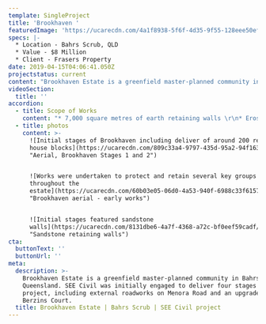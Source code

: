 ```yaml
---
template: SingleProject
title: 'Brookhaven '
featuredImage: 'https://ucarecdn.com/4a1f8938-5f6f-4d35-9f55-128eee50ef1c/'
specs: |-
  * Location - Bahrs Scrub, QLD 
  * Value - $8 Million
  * Client - Frasers Property
date: 2019-04-15T04:06:41.050Z
projectstatus: current
content: "Brookhaven Estate is a greenfield master-planned community in Bahrs Scrub Queensland.  At completion the estate will be hold more than 1300 rediential properties, a retail centre and a variety of parks and green spaces. \r\n\nSEE Civil was initially engaged to deliver four stages of the project, including external roadworks on Menora Road and an upgrade of Berzins Court. Since commencement, SEE Civil has been awarded an additional four residential stages as well as an upgrade to Prangley Road."
videoSection:
  title: ''
accordion:
  - title: Scope of Works
    content: "* 7,000 square metres of earth retaining walls \r\n* Erosion & Sediment Control throughout the project including the construction and maintenance of sediment basins.\r\n* 110,000 cubis metres bulk earthworks cut to fill including detailed batters works along vegetation management areas\r\n* 5000 square metres of single and two-tier sleeper retaining walls and 2300 square metres of A grade boulder walls\r\n* 3100 metres of stormwater pipes and associated infrastructure\r\n* 2600 metres of water reticulation including 250mm trunk watermain\r\n* 3600 metres of sewer reticulation up to 5m deep and associated infrastructure\r\n* 1600 square metres of asphalt surfacing including full depth construction of the roads (subgrade, subbase, kerb and base course)\r\n* Design & construction of water booster pump station including the building, pumps, switchboard & generator\r\n* Two sewer crossings - 1 x 525mm Stormwater Crossing and 1 2x1200mm Stormwater crossing of existing Menora Road"
  - title: photos
    content: >-
      ![Initial stages of Brookhaven including deliver of around 200 residential
      house blocks](https://ucarecdn.com/809c33a4-9797-435d-95a2-94f1631a7246/
      "Aerial, Brookhaven Stages 1 and 2")


      ![Works were undertaken to protect and retain several key groups of trees
      throughout the
      estate](https://ucarecdn.com/60b03e05-06d0-4a53-940f-6988c33f6157/
      "Brookhaven aerial - early works")


      ![Initial stages featured sandstone
      walls](https://ucarecdn.com/8131dbe6-4a7f-4368-a72c-bf0eef59cadf/
      "Sandstone retaining walls")
cta:
  buttonText: ''
  buttonUrl: ''
meta:
  description: >-
    Brookhaven Estate is a greenfield master-planned community in Bahrs Scrub
    Queensland. SEE Civil was initially engaged to deliver four stages of the
    project, including external roadworks on Menora Road and an upgrade of
    Berzins Court. 
  title: Brookhaven Estate | Bahrs Scrub | SEE Civil project
---
```


